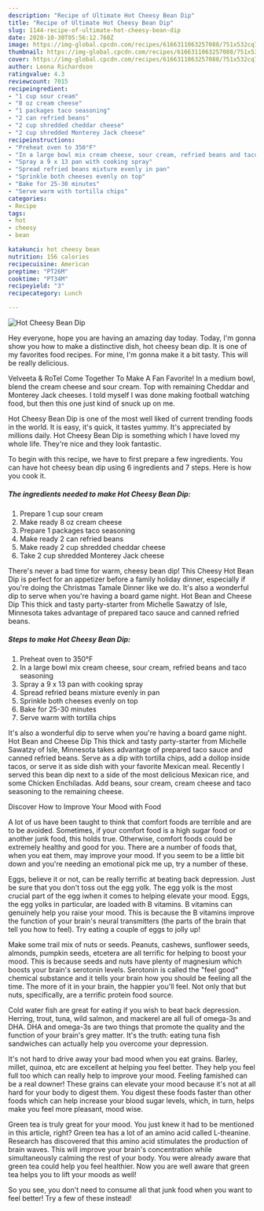 ```yaml
---
description: "Recipe of Ultimate Hot Cheesy Bean Dip"
title: "Recipe of Ultimate Hot Cheesy Bean Dip"
slug: 1144-recipe-of-ultimate-hot-cheesy-bean-dip
date: 2020-10-30T05:56:12.760Z
image: https://img-global.cpcdn.com/recipes/6166311063257088/751x532cq70/hot-cheesy-bean-dip-recipe-main-photo.jpg
thumbnail: https://img-global.cpcdn.com/recipes/6166311063257088/751x532cq70/hot-cheesy-bean-dip-recipe-main-photo.jpg
cover: https://img-global.cpcdn.com/recipes/6166311063257088/751x532cq70/hot-cheesy-bean-dip-recipe-main-photo.jpg
author: Leona Richardson
ratingvalue: 4.3
reviewcount: 7015
recipeingredient:
- "1 cup sour cream"
- "8 oz cream cheese"
- "1 packages taco seasoning"
- "2 can refried beans"
- "2 cup shredded cheddar cheese"
- "2 cup shredded Monterey Jack cheese"
recipeinstructions:
- "Preheat oven to 350°F"
- "In a large bowl mix cream cheese, sour cream, refried beans and taco seasoning"
- "Spray a 9 x 13 pan with cooking spray"
- "Spread refried beans mixture evenly in pan"
- "Sprinkle both cheeses evenly on top"
- "Bake for 25-30 minutes"
- "Serve warm with tortilla chips"
categories:
- Recipe
tags:
- hot
- cheesy
- bean

katakunci: hot cheesy bean 
nutrition: 156 calories
recipecuisine: American
preptime: "PT26M"
cooktime: "PT34M"
recipeyield: "3"
recipecategory: Lunch

---
```



![Hot Cheesy Bean Dip](https://img-global.cpcdn.com/recipes/6166311063257088/751x532cq70/hot-cheesy-bean-dip-recipe-main-photo.jpg)

Hey everyone, hope you are having an amazing day today. Today, I'm gonna show you how to make a distinctive dish, hot cheesy bean dip. It is one of my favorites food recipes. For mine, I'm gonna make it a bit tasty. This will be really delicious.

Velveeta &amp; RoTel Come Together To Make A Fan Favorite! In a medium bowl, blend the cream cheese and sour cream. Top with remaining Cheddar and Monterey Jack cheeses. I told myself I was done making football watching food, but then this one just kind of snuck up on me.

Hot Cheesy Bean Dip is one of the most well liked of current trending foods in the world. It is easy, it's quick, it tastes yummy. It's appreciated by millions daily. Hot Cheesy Bean Dip is something which I have loved my whole life. They're nice and they look fantastic.


To begin with this recipe, we have to first prepare a few ingredients. You can have hot cheesy bean dip using 6 ingredients and 7 steps. Here is how you cook it.

<!--inarticleads1-->

##### The ingredients needed to make Hot Cheesy Bean Dip:

1. Prepare 1 cup sour cream
1. Make ready 8 oz cream cheese
1. Prepare 1 packages taco seasoning
1. Make ready 2 can refried beans
1. Make ready 2 cup shredded cheddar cheese
1. Take 2 cup shredded Monterey Jack cheese


There&#39;s never a bad time for warm, cheesy bean dip! This Cheesy Hot Bean Dip is perfect for an appetizer before a family holiday dinner, especially if you&#39;re doing the Christmas Tamale Dinner like we do. It&#39;s also a wonderful dip to serve when you&#39;re having a board game night. Hot Bean and Cheese Dip This thick and tasty party-starter from Michelle Sawatzy of Isle, Minnesota takes advantage of prepared taco sauce and canned refried beans. 

<!--inarticleads2-->

##### Steps to make Hot Cheesy Bean Dip:

1. Preheat oven to 350°F
1. In a large bowl mix cream cheese, sour cream, refried beans and taco seasoning
1. Spray a 9 x 13 pan with cooking spray
1. Spread refried beans mixture evenly in pan
1. Sprinkle both cheeses evenly on top
1. Bake for 25-30 minutes
1. Serve warm with tortilla chips


It&#39;s also a wonderful dip to serve when you&#39;re having a board game night. Hot Bean and Cheese Dip This thick and tasty party-starter from Michelle Sawatzy of Isle, Minnesota takes advantage of prepared taco sauce and canned refried beans. Serve as a dip with tortilla chips, add a dollop inside tacos, or serve it as side dish with your favorite Mexican meal. Recently I served this bean dip next to a side of the most delicious Mexican rice, and some Chicken Enchiladas. Add beans, sour cream, cream cheese and taco seasoning to the remaining cheese. 

Discover How to Improve Your Mood with Food


A lot of us have been taught to think that comfort foods are terrible and are to be avoided. Sometimes, if your comfort food is a high sugar food or another junk food, this holds true. Otherwise, comfort foods could be extremely healthy and good for you. There are a number of foods that, when you eat them, may improve your mood. If you seem to be a little bit down and you're needing an emotional pick me up, try a number of these.

Eggs, believe it or not, can be really terrific at beating back depression. Just be sure that you don't toss out the egg yolk. The egg yolk is the most crucial part of the egg iwhen it comes to helping elevate your mood. Eggs, the egg yolks in particular, are loaded with B vitamins. B vitamins can genuinely help you raise your mood. This is because the B vitamins improve the function of your brain's neural transmitters (the parts of the brain that tell you how to feel). Try eating a couple of eggs to jolly up!

Make some trail mix of nuts or seeds. Peanuts, cashews, sunflower seeds, almonds, pumpkin seeds, etcetera are all terrific for helping to boost your mood. This is because seeds and nuts have plenty of magnesium which boosts your brain's serotonin levels. Serotonin is called the "feel good" chemical substance and it tells your brain how you should be feeling all the time. The more of it in your brain, the happier you'll feel. Not only that but nuts, specifically, are a terrific protein food source.

Cold water fish are great for eating if you wish to beat back depression. Herring, trout, tuna, wild salmon, and mackerel are all full of omega-3s and DHA. DHA and omega-3s are two things that promote the quality and the function of your brain's grey matter. It's the truth: eating tuna fish sandwiches can actually help you overcome your depression. 

It's not hard to drive away your bad mood when you eat grains. Barley, millet, quinoa, etc are excellent at helping you feel better. They help you feel full too which can really help to improve your mood. Feeling famished can be a real downer! These grains can elevate your mood because it's not at all hard for your body to digest them. You digest these foods faster than other foods which can help increase your blood sugar levels, which, in turn, helps make you feel more pleasant, mood wise.

Green tea is truly great for your mood. You just knew it had to be mentioned in this article, right? Green tea has a lot of an amino acid called L-theanine. Research has discovered that this amino acid stimulates the production of brain waves. This will improve your brain's concentration while simultaneously calming the rest of your body. You were already aware that green tea could help you feel healthier. Now you are well aware that green tea helps you to lift your moods as well!

So you see, you don't need to consume all that junk food when you want to feel better! Try a few of these instead!

